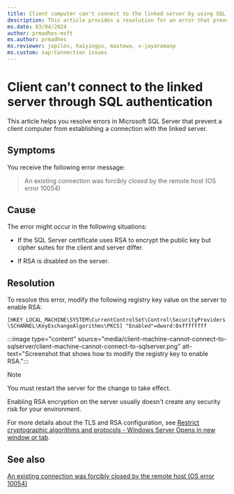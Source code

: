 ```yaml
---
title: Client computer can't connect to the linked server by using SQL authentication
description: This article provides a resolution for an error that prevents a client computer from connecting to the linked server.
ms.date: 03/04/2024
author: prmadhes-msft
ms.author: prmadhes
ms.reviewer: jopilov, haiyingyu, mastewa, v-jayaramanp
ms.custom: sap:Connection issues
---
```


# Client can't connect to the linked server through SQL authentication

This article helps you resolve errors in Microsoft SQL Server that prevent a client computer from establishing a connection with the linked server.

## Symptoms

You receive the following error message:

> An existing connection was forcibly closed by the remote host (OS error 10054)

## Cause

The error might occur in the following situations:

- If the SQL Server certificate uses RSA to encrypt the public key but cipher suites for the client and server differ.

- If RSA is disabled on the server.

## Resolution

To resolve this error, modify the following registry key value on the server to enable RSA:

`[HKEY_LOCAL_MACHINE\SYSTEM\CurrentControlSet\Control\SecurityProviders\SCHANNEL\KeyExchangeAlgorithms\PKCS] "Enabled"=dword:0xffffffff`

:::image type="content" source="media/client-machine-cannot-connect-to-sqlserver/client-machine-cannot-connect-to-sqlserver.png" alt-text="Screenshot that shows how to modify the registry key to enable RSA.":::

> [!NOTE]
> You must restart the server for the change to take effect.

Enabling RSA encryption on the server usually doesn't create any security risk for your environment.

For more details about the TLS and RSA configuration, see [Restrict cryptographic algorithms and protocols - Windows Server Opens in new window or tab](../../../windows-server/certificates-and-public-key-infrastructure-pki/restrict-cryptographic-algorithms-protocols-schannel.md).

## See also

[An existing connection was forcibly closed by the remote host (OS error 10054)](tls-exist-connection-closed.md)
